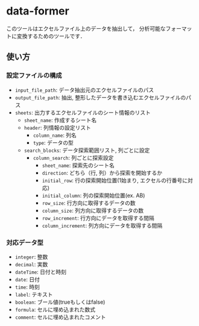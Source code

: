# data-former

このツールはエクセルファイル上のデータを抽出して，
分析可能なフォーマットに変換するためのツールです．

## 使い方

### 設定ファイルの構成

* `input_file_path`: データ抽出元のエクセルファイルのパス
* `output_file_path`: 抽出, 整形したデータを書き込むエクセルファイルのパス
* `sheets`: 出力するエクセルファイルのシート情報のリスト
  * `sheet_name`: 作成するシート名
  * `header`: 列情報の設定リスト
    * `column_name`: 列名
    * `type`: データの型
  * `search_blocks`: データ探索範囲リスト, 列ごとに設定
    * `column_search`: 列ごとに探索設定
      * `sheet_name`: 探索先のシート名
      * `direction`: どちら（行, 列）から探索を開始するか
      * `initial_row`: 行の探索開始位置(1始まり, エクセルの行番号に対応)
      * `initial_column`: 列の探索開始位置(ex. AB)
      * `row_size`: 行方向に取得するデータの数
      * `column_size`: 列方向に取得するデータの数
      * `row_increment`: 行方向にデータを取得する間隔
      * `column_increment`: 列方向にデータを取得する間隔

### 対応データ型

* `integer`: 整数
* `decimal`: 実数
* `dateTime`: 日付と時刻
* `date`: 日付
* `time`: 時刻
* `label`: テキスト
* `boolean`: ブール値(trueもしくはfalse)
* `formula`: セルに埋め込まれた数式
* `comment`: セルに埋め込まれたコメント
